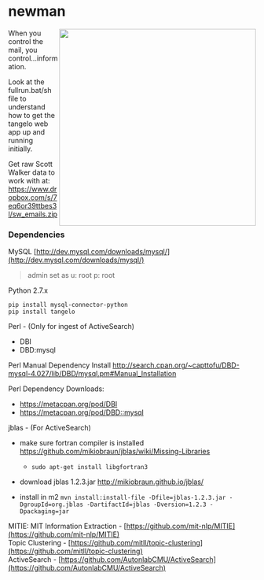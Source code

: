 # newman

<img src="http://www.seinfeldscripts.com/images/newman1.jpg" height="400" align="right" />

<div>
When you control the mail, you control...information.

Look at the fullrun.bat/sh file to understand how to get the tangelo web app up and running initially.

Get raw Scott Walker data to work with at: https://www.dropbox.com/s/7eq6or39ttbes3l/sw_emails.zip
</div>

<h3>Dependencies</h3>

MySQL [http://dev.mysql.com/downloads/mysql/](http://dev.mysql.com/downloads/mysql/)
<br/>
> admin set as u: root p: root

Python 2.7.x
```
pip install mysql-connector-python
pip install tangelo
```

Perl - (Only for ingest of ActiveSearch)
- DBI
- DBD:mysql 

Perl Manual Dependency Install 
http://search.cpan.org/~capttofu/DBD-mysql-4.027/lib/DBD/mysql.pm#Manual_Installation

Perl Dependency Downloads:
- https://metacpan.org/pod/DBI
- https://metacpan.org/pod/DBD::mysql

jblas - (For ActiveSearch)
- make sure fortran compiler is installed
  https://github.com/mikiobraun/jblas/wiki/Missing-Libraries
    - `sudo apt-get install libgfortran3`
    
- download jblas 1.2.3.jar http://mikiobraun.github.io/jblas/
- install in m2 `mvn install:install-file -Dfile=jblas-1.2.3.jar -DgroupId=org.jblas -DartifactId=jblas -Dversion=1.2.3 -Dpackaging=jar`
      


MITIE: MIT Information Extraction - [https://github.com/mit-nlp/MITIE](https://github.com/mit-nlp/MITIE)<br/>
Topic Clustering - [https://github.com/mitll/topic-clustering](https://github.com/mitll/topic-clustering)<br/>
ActiveSearch - [https://github.com/AutonlabCMU/ActiveSearch](https://github.com/AutonlabCMU/ActiveSearch)
